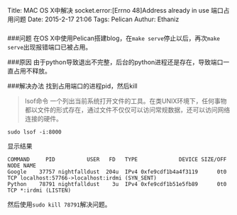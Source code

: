 Title: MAC OS X中解决 socket.error:[Errno 48]Address already in use 端口占用问题
Date: 2015-2-17 21:06
Tags: Pelican
Authur: Ethaniz

###

###问题
在OS X中使用Pelican搭建blog，在`make serve`停止以后，再次`make serve`出现报错端口已被占用。

###原因
由于python导致退出不完整，后台的python进程还是存在，导致端口一直占用不释放。

###解决办法
找到占用端口的进程pid，然后kill

>lsof命令
>一个列出当前系统打开文件的工具。在类UNIX环境下，任何事物都以文件的形式存在，通过文件不仅仅可以访问常规数据，还可以访问网络连接的硬件。

```
sudo lsof -i:8000
```
显示结果

```
COMMAND     PID          USER   FD   TYPE             DEVICE SIZE/OFF NODE NAME
Google    37757 nightfalldust  204u  IPv4 0xfe9cdf1b4a4f3119      0t0  TCP localhost:57766->localhost:irdmi (SYN_SENT)
Python    78791 nightfalldust    3u  IPv4 0xfe9cdf1b51e5fb89      0t0  TCP *:irdmi (LISTEN)
```
然后使用`sudo kill 78791`解决问题。
